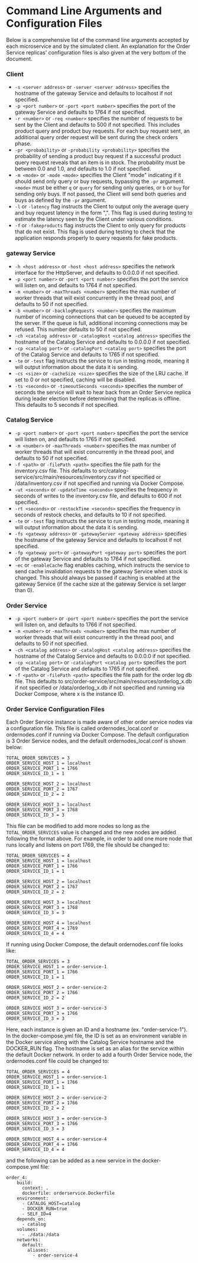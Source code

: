 # Command Line Arguments and Configuration Files

Below is a comprehensive list of the command line arguments accepted by each microservice and by the simulated client. 
An explanation for the Order Service replicas' configuration files is also given at the very bottom of the document.

### Client

- `-s <server address>` or `-server <server address>` specifies the hostname of the gateway Service and defaults to 
localhost if not specified.
- `-p <port number>` or `-port <port number>` specifies the port of the gateway Service and defaults to 1764 if not specified.
- `-r <number>` or `-req <number>` specifies the number of requests to be sent by the Client and defaults to 500 if not specified. 
This includes product query and product buy requests. For each buy request sent, an additional query order request will be sent
during the check orders phase.
- `-pr <probability>` or `-probability <probability>` specifies the probability of sending a product buy request
if a successful product query request reveals that an item is in stock. 
The probability must be between 0.0 and 1.0, and defaults to 1.0 if not specified.
- `-m <mode>` or `-mode <mode>` specifies the Client "mode" indicating if it should send only query or buy requests,
bypassing the `-pr` argument. `<mode>` must be either `q` or `query` for sending only queries, or `b` or `buy` for sending only buys.
If not passed, the Client will send both queries and buys as defined by the `-pr` argument. 
- `-l` or `-latency` flag instructs the Client to output only the average query and buy request latency in 
the form "<query latency>,<buy latency>". This flag is used during testing to estimate the latency seen by the Client
under various conditions.
- `-f` or `-fakeproducts` flag instructs the Client to only query for products that do not exist. This flag is 
used during testing to check that the application responds properly to query requests for fake products.

### gateway Service

- `-h <host address>` or `-host <host address>` specifies the network interface for the HttpServer, and defaults to
0.0.0.0 if not specified.
- `-p <port number>` or `-port <port number>` specifies the port the service will listen on, and defaults to
1764 if not specified.
- `-m <number>` or `-maxThreads <number>` specifies the max number of worker threads that will exist
concurrently in the thread pool, and defaults to 50 if not specified.
- `-b <number>` or `-backlogRequests <number>` specifies the maximum number of incoming connections that can be queued 
to be accepted by the server. If the queue is full, additional incoming connections may be refused. 
This number defaults to 50 if not specified.
- `-ch <catalog address>` or `-catalogHost <catalog address>` specifies the hostname of the Catalog Service and defaults to
  0.0.0.0 if not specified.
- `-cp <catalog port>` or `-catalogPort <catalog port>` specifies the port of the Catalog Service and defaults to 1765 if not specified.
- `-te` or `-test` flag instructs the service to run in testing mode, meaning it will output information about the data it 
is sending.
- `-cs <size>` or `-cacheSize <size>` specifies the size of the LRU cache. If set to 0 or not specified, caching will be
disabled.
- `-ts <seconds>` or `-timeoutSeconds <seconds>` specifies the number of seconds the service will wait to hear back from 
an Order Service replica during leader election before determining that the replicas is offline. This defaults to 5
seconds if not specified.

### Catalog Service

- `-p <port number>` or `-port <port number>` specifies the port the service will listen on, and defaults to
  1765 if not specified.
- `-m <number>` or `-maxThreads <number>` specifies the max number of worker threads that will exist
  concurrently in the thread pool, and defaults to 50 if not specified.
- `-f <path>` or `-filePath <path>` specifies the file path for the inventory.csv file. This defaults to
src/catalog-service/src/main/resources/inventory.csv if not specified or /data/inventory.csv if
not specified and running via Docker Compose.
- `-ut <seconds>` or `-updateTime <seconds>` specifies the frequency in seconds of writes to the inventory.csv file,
and defaults to 600 if not specified. 
- `-rt <seconds>` or `-restockTime <seconds>` specifies the frequency in seconds of restock checks,
  and defaults to 10 if not specified.
- `-te` or `-test` flag instructs the service to run in testing mode, meaning it will output information about the data it
  is sending.
- `-fs <gateway address>` or `-gatewayServer <gateway address>` specifies the hostname of the gateway Service and defaults to
  localhost if not specified.
- `-fp <gateway port>` or `-gatewayPort <gateway port>` specifies the port of the gateway Service and defaults to 1764 if not specified.
- `-ec` or `-enableCache` flag enables caching, which instructs the service to send cache invalidation requests 
to the gateway Service when stock is changed. This should always be passed if caching is enabled at the gateway Service
(if the cache size at the gateway Service is set larger than 0).

### Order Service

- `-p <port number>` or `-port <port number>` specifies the port the service will listen on, and defaults to
  1766 if not specified.
- `-m <number>` or `-maxThreads <number>` specifies the max number of worker threads that will exist
  concurrently in the thread pool, and defaults to 50 if not specified.
- `-ch <catalog address>` or `-catalogHost <catalog address>` specifies the hostname of the Catalog Service and defaults to
  0.0.0.0 if not specified.
- `-cp <catalog port>` or `-catalogPort <catalog port>` specifies the port of the Catalog Service and defaults to 1765 if not specified.
- `-f <path>` or `-filePath <path>` specifies the file path for the order log db file. This defaults to
src/order-service/src/main/resources/orderlog_x.db if not specified or /data/orderlog_x.db if not specified and running 
via Docker Compose, where x is the instance ID.

### Order Service Configuration Files

Each Order Service instance is made aware of other order service nodes via a configuration file. This file is called 
ordernodes_local.conf or ordernodes.conf if running via Docker Compose. The default configuration is 3 Order Service nodes,
and the default ordernodes_local.conf is shown below:
```lombok.config
TOTAL_ORDER_SERVICES = 3
ORDER_SERVICE_HOST_1 = localhost
ORDER_SERVICE_PORT_1 = 1766
ORDER_SERVICE_ID_1 = 1

ORDER_SERVICE_HOST_2 = localhost
ORDER_SERVICE_PORT_2 = 1767
ORDER_SERVICE_ID_2 = 2

ORDER_SERVICE_HOST_3 = localhost
ORDER_SERVICE_PORT_3 = 1768
ORDER_SERVICE_ID_3 = 3
```
This file can be modified to add more nodes so long as the `TOTAL_ORDER_SERVICES` value is changed and the
new nodes are added following the format above. For example, in order to add one more node that runs locally
and listens on port 1769, the file should be changed to:
```lombok.config
TOTAL_ORDER_SERVICES = 4
ORDER_SERVICE_HOST_1 = localhost
ORDER_SERVICE_PORT_1 = 1766
ORDER_SERVICE_ID_1 = 1

ORDER_SERVICE_HOST_2 = localhost
ORDER_SERVICE_PORT_2 = 1767
ORDER_SERVICE_ID_2 = 2

ORDER_SERVICE_HOST_3 = localhost
ORDER_SERVICE_PORT_3 = 1768
ORDER_SERVICE_ID_3 = 3

ORDER_SERVICE_HOST_4 = localhost
ORDER_SERVICE_PORT_4 = 1769
ORDER_SERVICE_ID_4 = 4
```

If running using Docker Compose, the default ordernodes.conf file looks like:

```lombok.config
TOTAL_ORDER_SERVICES = 3
ORDER_SERVICE_HOST_1 = order-service-1
ORDER_SERVICE_PORT_1 = 1766
ORDER_SERVICE_ID_1 = 1

ORDER_SERVICE_HOST_2 = order-service-2
ORDER_SERVICE_PORT_2 = 1766
ORDER_SERVICE_ID_2 = 2

ORDER_SERVICE_HOST_3 = order-service-3
ORDER_SERVICE_PORT_3 = 1766
ORDER_SERVICE_ID_3 = 3
```

Here, each instance is given an ID and a hostname (ex. "order-service-1").
In the docker-compose.yml file, the ID is set as an environment variable in the Docker 
service along with the Catalog Service hostname and the DOCKER_RUN flag. The hostname is set as an alias 
for the service within the default Docker network. In order to add a fourth Order Service node, the ordernodes.conf
file could be changed to: 

```lombok.config
TOTAL_ORDER_SERVICES = 4
ORDER_SERVICE_HOST_1 = order-service-1
ORDER_SERVICE_PORT_1 = 1766
ORDER_SERVICE_ID_1 = 1

ORDER_SERVICE_HOST_2 = order-service-2
ORDER_SERVICE_PORT_2 = 1766
ORDER_SERVICE_ID_2 = 2

ORDER_SERVICE_HOST_3 = order-service-3
ORDER_SERVICE_PORT_3 = 1766
ORDER_SERVICE_ID_3 = 3

ORDER_SERVICE_HOST_4 = order-service-4
ORDER_SERVICE_PORT_4 = 1766
ORDER_SERVICE_ID_4 = 4

```

and the following can be added as a new service in the docker-compose.yml file:

```
order_4:
    build:
      context: .
      dockerfile: orderservice.Dockerfile
    environment:
      - CATALOG_HOST=catalog
      - DOCKER_RUN=true
      - SELF_ID=4
    depends_on:
      - catalog
    volumes:
      - ./data:/data
    networks:
      default:
        aliases:
          - order-service-4
```
